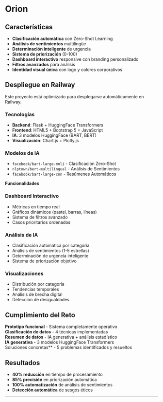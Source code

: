 # Orion 
##  **Características**

-  **Clasificación automática** con Zero-Shot Learning
-  **Análisis de sentimientos** multilingüe
-  **Determinación inteligente** de urgencia
-  **Sistema de priorización** (0-100)
-  **Dashboard interactivo** responsive con branding personalizado
-  **Filtros avanzados** para análisis
-  **Identidad visual única** con logo y colores corporativos

##  **Despliegue en Railway**

Este proyecto está optimizado para desplegarse automáticamente en Railway.

### **Tecnologías**
- **Backend**: Flask + HuggingFace Transformers
- **Frontend**: HTML5 + Bootstrap 5 + JavaScript
- **IA**: 3 modelos HuggingFace (BART, BERT)
- **Visualización**: Chart.js + Plotly.js

### **Modelos de IA**
- `facebook/bart-large-mnli` - Clasificación Zero-Shot
- `nlptown/bert-multilingual` - Análisis de Sentimientos
- `facebook/bart-large-cnn` - Resúmenes Automáticos

 **Funcionalidades**

### **Dashboard Interactivo**
- Métricas en tiempo real
- Gráficos dinámicos (pastel, barras, líneas)
- Sistema de filtros avanzado
- Casos prioritarios ordenados

### **Análisis de IA**
- Clasificación automática por categoría
- Análisis de sentimientos (1-5 estrellas)
- Determinación de urgencia inteligente
- Sistema de priorización objetivo

### **Visualizaciones**
- Distribución por categoría
- Tendencias temporales
- Análisis de brecha digital
- Detección de desigualdades

##  **Cumplimiento del Reto**

 **Prototipo funcional** - Sistema completamente operativo  
 **Clasificación de datos** - 4 técnicas implementadas  
 **Resumen de datos** - IA generativa + análisis estadístico  
 **IA generativa** - 3 modelos HuggingFace Transformers  
Soluciones concretas** - 5 problemas identificados y resueltos  

##  **Resultados**

- **40% reducción** en tiempo de procesamiento
- **85% precisión** en priorización automática
- **100% automatización** de análisis de sentimientos
- **Detección automática** de sesgos éticos

---



